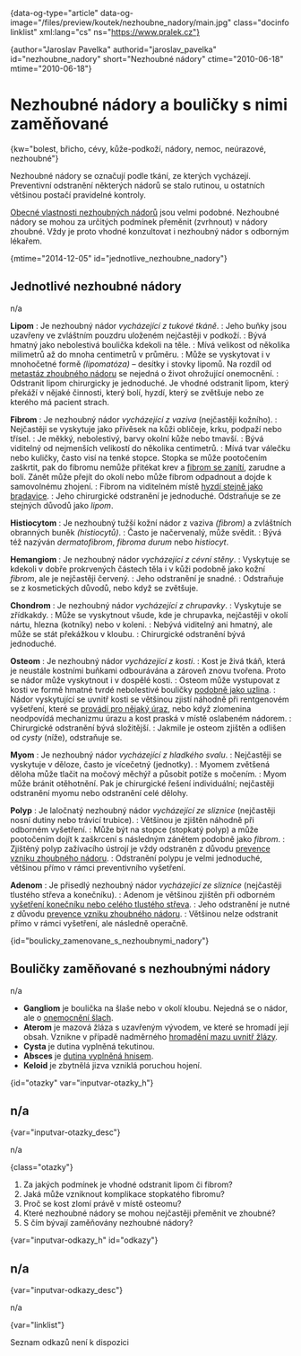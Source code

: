 
{data-og-type="article" data-og-image="/files/preview/koutek/nezhoubne_nadory/main.jpg" class="docinfo linklist" xml:lang="cs" ns="https://www.pralek.cz"}

{author="Jaroslav Pavelka" authorid="jaroslav\_pavelka" id="nezhoubne\_nadory" short="Nezhoubné nádory" ctime="2010-06-18" mtime="2010-06-18"}

# Nezhoubné nádory a bouličky s nimi zaměňované

{kw="bolest, břicho, cévy, kůže-podkoží, nádory, nemoc, neúrazové, nezhoubné"}

Nezhoubné nádory se označují podle tkání, ze kterých vycházejí. Preventivní odstranění některých nádorů se stalo rutinou, u ostatních většinou postačí pravidelné kontroly.

[Obecné vlastnosti nezhoubných nádorů][1] jsou velmi podobné. Nezhoubné nádory se mohou za určitých podmínek přeměnit (zvrhnout) v nádory zhoubné. Vždy je proto vhodné konzultovat i nezhoubný nádor s odborným lékařem.

{mtime="2014-12-05" id="jednotlive\_nezhoubne\_nadory"}

## Jednotlivé nezhoubné nádory

n/a

**Lipom**
:   Je nezhoubný nádor _vycházející z tukové tkáně_.
:   Jeho buňky jsou uzavřeny ve zvláštním pouzdru uloženém nejčastěji v podkoží.
:   Bývá hmatný jako nebolestivá boulička kdekoli na těle.
:   Mívá velikost od několika milimetrů až do mnoha centimetrů v průměru.
:   Může se vyskytovat i v mnohočetné formě _(lipomatóza)_ – desítky i stovky lipomů. Na rozdíl od [metastáz zhoubného nádoru][1] se nejedná o život ohrožující onemocnění.
:   Odstranit lipom chirurgicky je jednoduché. Je vhodné odstranit lipom, který překáží v nějaké činnosti, který bolí, hyzdí, který se zvětšuje nebo ze kterého má pacient strach.

**Fibrom**
:   Je nezhoubný nádor _vycházející z vaziva_ (nejčastěji kožního).
:   Nejčastěji se vyskytuje jako přívěsek na kůži obličeje, krku, podpaží nebo třísel.
:   Je měkký, nebolestivý, barvy okolní kůže nebo tmavší.
:   Bývá viditelný od nejmenších velikostí do několika centimetrů.
:   Mívá tvar válečku nebo kuličky, často visí na tenké stopce. Stopka se může pootočením zaškrtit, pak do fibromu nemůže přitékat krev a [fibrom se zanítí][2], zarudne a bolí. Zánět může přejít do okolí nebo může fibrom odpadnout a dojde k samovolnému zhojení.
:   Fibrom na viditelném místě [hyzdí stejně jako bradavice][3].
:   Jeho chirurgické odstranění je jednoduché. Odstraňuje se ze stejných důvodů jako _lipom_.

**Histiocytom**
:   Je nezhoubný tužší kožní nádor z vaziva _(fibrom)_ a zvláštních obranných buněk _(histiocytů)_.
:   Často je načervenalý, může svědit.
:   Bývá též nazýván _dermatofibrom_, _fibroma durum_ nebo _histiocyt_.

**Hemangiom**
:   Je nezhoubný nádor _vycházející z cévní stěny_.
:   Vyskytuje se kdekoli v dobře prokrvených částech těla i v kůži podobně jako kožní _fibrom_, ale je nejčastěji červený.
:   Jeho odstranění je snadné.
:   Odstraňuje se z kosmetických důvodů, nebo když se zvětšuje.

**Chondrom**
:   Je nezhoubný nádor _vycházející z chrupavky_.
:   Vyskytuje se zřídkakdy.
:   Může se vyskytnout všude, kde je chrupavka, nejčastěji v okolí nártu, hlezna (kotníky) nebo v koleni.
:   Nebývá viditelný ani hmatný, ale může se stát překážkou v kloubu.
:   Chirurgické odstranění bývá jednoduché.

**Osteom**
:   Je nezhoubný nádor _vycházející z kosti_.
:   Kost je živá tkáň, která je neustále kostními buňkami odbourávána a zároveň znovu tvořena. Proto se nádor může vyskytnout i v dospělé kosti.
:   Osteom může vystupovat z kosti ve formě hmatné tvrdé nebolestivé bouličky [podobně jako uzlina][4].
:   Nádor vyskytující se uvnitř kosti se většinou zjistí náhodně při rentgenovém vyšetření, které se [provádí pro nějaký úraz][5], nebo když zlomenina neodpovídá mechanizmu úrazu a kost praská v místě oslabeném nádorem.
:   Chirurgické odstranění bývá složitější.
:   Jakmile je osteom zjištěn a odlišen od _cysty_ (níže), odstraňuje se.

**Myom**
:   Je nezhoubný nádor _vycházející z hladkého svalu_.
:   Nejčastěji se vyskytuje v děloze, často je vícečetný (jednotky).
:   Myomem zvětšená děloha může tlačit na močový měchýř a působit potíže s močením.
:   Myom může bránit otěhotnění. Pak je chirurgické řešení individuální; nejčastěji odstranění myomu nebo odstranění celé dělohy.

**Polyp**
:   Je laločnatý nezhoubný nádor _vycházející ze sliznice_ (nejčastěji nosní dutiny nebo trávicí trubice).
:   Většinou je zjištěn náhodně při odborném vyšetření.
:   Může být na stopce (stopkatý polyp) a může pootočením dojít k zaškrcení s následným zánětem podobně jako _fibrom_.
:   Zjištěný polyp zažívacího ústrojí je vždy odstraněn z důvodu [prevence vzniku zhoubného nádoru][6].
:   Odstranění polypu je velmi jednoduché, většinou přímo v rámci preventivního vyšetření.

**Adenom**
:   Je přisedlý nezhoubný nádor _vycházející ze sliznice_ (nejčastěji tlustého střeva a konečníku).
:   Adenom je většinou zjištěn při odborném [vyšetření konečníku nebo celého tlustého střeva][7].
:   Jeho odstranění je nutné z důvodu [prevence vzniku zhoubného nádoru][8].
:   Většinou nelze odstranit přímo v rámci vyšetření, ale následně operačně.

{id="boulicky\_zamenovane\_s\_nezhoubnymi\_nadory"}

## Bouličky zaměňované s nezhoubnými nádory

n/a

  * **Gangliom** je boulička na šlaše nebo v okolí kloubu. Nejedná se o nádor, ale o [onemocnění šlach][9].
  * **Aterom** je mazová žláza s uzavřeným vývodem, ve které se hromadí její obsah. Vznikne v případě nadměrného [hromadění mazu uvnitř žlázy][10].
  * **Cysta** je dutina vyplněná tekutinou.
  * **Absces** je [dutina vyplněná hnisem][11].
  * **Keloid** je zbytnělá jizva vzniklá poruchou hojení.

{id="otazky" var="inputvar-otazky_h"}

## n/a

{var="inputvar-otazky_desc"}

n/a

{class="otazky"}

  1. Za jakých podmínek je vhodné odstranit lipom či fibrom?
  2. Jaká může vzniknout komplikace stopkatého fibromu?
  3. Proč se kost zlomí právě v místě osteomu?
  4. Které nezhoubné nádory se mohou nejčastěji přeměnit ve zhoubné?
  5. S čím bývají zaměňovány nezhoubné nádory?

{var="inputvar-odkazy_h" id="odkazy"}

## n/a

{var="inputvar-odkazy_desc"}

n/a

{var="linklist"}

Seznam odkazů není k dispozici

 [1]: nezhoubny_nebo_zhoubny_nador
 [2]: zanet
 [3]: znamenko-bradavice-rakovina
 [4]: lymfaticke_uzliny
 [5]: zlomeniny_kosti
 [6]: rakovina_tlusteho_streva_a_konecniku
 [7]: krvaceni_z_konecniku
 [8]: odhaleni_rakoviny
 [9]: onemocneni_slach
 [10]: akne
 [11]: bolest_v_krku_angina

